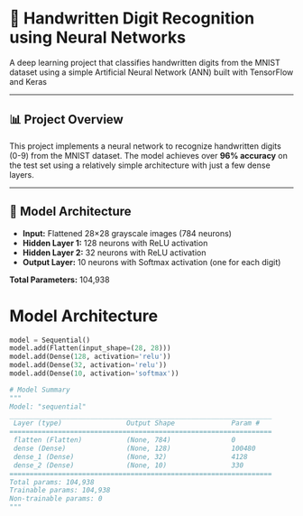 # 🧠 Handwritten Digit Recognition using Neural Networks

A deep learning project that classifies handwritten digits from the MNIST dataset using a simple Artificial Neural Network (ANN) built with TensorFlow and Keras

---

## 📊 Project Overview

This project implements a neural network to recognize handwritten digits (0-9) from the MNIST dataset. The model achieves over **96% accuracy** on the test set using a relatively simple architecture with just a few dense layers.

---

## 🧠 Model Architecture

- **Input:** Flattened 28×28 grayscale images (784 neurons)  
- **Hidden Layer 1:** 128 neurons with ReLU activation  
- **Hidden Layer 2:** 32 neurons with ReLU activation  
- **Output Layer:** 10 neurons with Softmax activation (one for each digit)  

**Total Parameters:** 104,938


# Model Architecture
```python
model = Sequential()
model.add(Flatten(input_shape=(28, 28)))
model.add(Dense(128, activation='relu'))
model.add(Dense(32, activation='relu'))
model.add(Dense(10, activation='softmax'))

# Model Summary
"""
Model: "sequential"
_________________________________________________________________
 Layer (type)                Output Shape              Param #   
=================================================================
 flatten (Flatten)           (None, 784)               0         
 dense (Dense)               (None, 128)               100480    
 dense_1 (Dense)             (None, 32)                4128      
 dense_2 (Dense)             (None, 10)                330       
=================================================================
Total params: 104,938
Trainable params: 104,938
Non-trainable params: 0
"""
